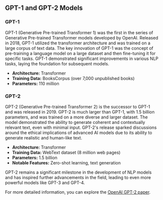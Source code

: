 ## GPT-1 and GPT-2 Models

### GPT-1   
GPT-1 (Generative Pre-trained Transformer 1) was the first in the series of Generative Pre-trained Transformer models developed by OpenAI. Released in 2018, GPT-1 utilized the transformer architecture and was trained on a large corpus of text data. The key innovation of GPT-1 was the concept of pre-training a language model on a large dataset and then fine-tuning it for specific tasks. GPT-1 demonstrated significant improvements in various NLP tasks, laying the foundation for subsequent models.

- **Architecture:** Transformer
- **Training Data:** BooksCorpus (over 7,000 unpublished books)
- **Parameters:** 110 million

### GPT-2
GPT-2 (Generative Pre-trained Transformer 2) is the successor to GPT-1 and was released in 2019. GPT-2 is much larger than GPT-1, with 1.5 billion parameters, and was trained on a more diverse and larger dataset. The model demonstrated the ability to generate coherent and contextually relevant text, even with minimal input. GPT-2's release sparked discussions around the ethical implications of advanced AI models due to its ability to generate realistic and human-like text.

- **Architecture:** Transformer
- **Training Data:** WebText dataset (8 million web pages)
- **Parameters:** 1.5 billion
- **Notable Features:** Zero-shot learning, text generation

GPT-2 remains a significant milestone in the development of NLP models and has inspired further advancements in the field, leading to even more powerful models like GPT-3 and GPT-4.

For more detailed information, you can explore the [OpenAI GPT-2 paper](https://cdn.openai.com/better-language-models/language_models_are_unsupervised_multitask_learners.pdf).
